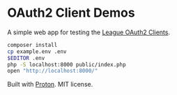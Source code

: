 # OAuth2 Client Demos

A simple web app for testing the [League OAuth2 Clients](https://github.com/thephpleague/oauth2-client).

```bash
composer install
cp example.env .env
$EDITOR .env
php -S localhost:8000 public/index.php
open "http://localhost:8000/"
```

Built with [Proton](https://github.com/alexbilbie/proton). MIT license.
